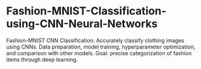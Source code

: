 # Fashion-MNIST-Classification-using-CNN-Neural-Networks
Fashion-MNIST CNN Classification: Accurately classify clothing images using CNNs. Data preparation, model training, hyperparameter optimization, and comparison with other models. Goal: precise categorization of fashion items through deep learning.
